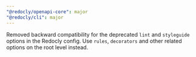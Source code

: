 ```yaml
---
"@redocly/openapi-core": major
"@redocly/cli": major
---
```


Removed backward compatibility for the deprecated `lint` and `styleguide` options in the Redocly config.
Use `rules`, `decorators` and other related options on the root level instead.

